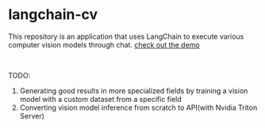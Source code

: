 # langchain-cv

This repository is an application that uses LangChain to execute various computer vision models through chat. [check out the demo](https://www.youtube.com/watch?v=NcU5xeHIGUE)

<br>

TODO:  
1. Generating good results in more specialized fields by training a vision model with a custom dataset from a specific field
2. Converting vision model inference from scratch to API(with Nvidia Triton Server)
